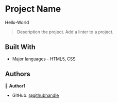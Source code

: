 # Project Name

Hello-World

> Description the project.
> Add a linter to a project.

## Built With

-   Major languages - HTML5, CSS

## Authors

👤 **Author1**

-   GitHub: [@githubhandle](https://github.com/Addisu87/Hello-World)
